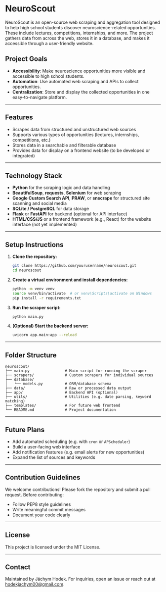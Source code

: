 # NeuroScout

NeuroScout is an open-source web scraping and aggregation tool designed to help high school students discover neuroscience-related opportunities. These include lectures, competitions, internships, and more. The project gathers data from across the web, stores it in a database, and makes it accessible through a user-friendly website.

## Project Goals

- **Accessibility**: Make neuroscience opportunities more visible and accessible to high school students.
- **Automation**: Use automated web scraping and APIs to collect opportunities.
- **Centralization**: Store and display the collected opportunities in one easy-to-navigate platform.

---

## Features

- Scrapes data from structured and unstructured web sources
- Supports various types of opportunities (lectures, internships, competitions, etc.)
- Stores data in a searchable and filterable database
- Provides data for display on a frontend website (to be developed or integrated)

---

## Technology Stack

- **Python** for the scraping logic and data handling
- **BeautifulSoup**, **requests**, **Selenium** for web scraping
- **Google Custom Search API**, **PRAW**, or **snscrape** for structured site scanning and social media
- **SQLite / PostgreSQL** for data storage
- **Flask** or **FastAPI** for backend (optional for API interface)
- **HTML/CSS/JS** or a frontend framework (e.g., React) for the website interface (not yet implemented)

---

## Setup Instructions

1. **Clone the repository:**

   ```bash
   git clone https://github.com/yourusername/neuroscout.git
   cd neuroscout
   ```

2. **Create a virtual environment and install dependencies:**

   ```bash
   python -m venv venv
   source venv/bin/activate  # or venv\Scripts\activate on Windows
   pip install -r requirements.txt
   ```

3. **Run the scraper script:**

   ```bash
   python main.py
   ```

4. **(Optional) Start the backend server:**

   ```bash
   uvicorn app.main:app --reload
   ```

---

## Folder Structure

```
neuroscout/
├── main.py                # Main script for running the scraper
├── scrapers/              # Custom scrapers for individual sources
├── database/
│   └── models.py          # ORM/database schema
├── data/                  # Raw or processed data output
├── app/                   # Backend API (optional)
├── utils/                 # Utilities (e.g. date parsing, keyword matching)
├── templates/             # For future web frontend
└── README.md              # Project documentation
```

---

## Future Plans

- Add automated scheduling (e.g. with `cron` or `APScheduler`)
- Build a user-facing web interface
- Add notification features (e.g. email alerts for new opportunities)
- Expand the list of sources and keywords

---

## Contribution Guidelines

We welcome contributions! Please fork the repository and submit a pull request. Before contributing:

- Follow PEP8 style guidelines
- Write meaningful commit messages
- Document your code clearly

---

## License

This project is licensed under the MIT License.

---

## Contact

Maintained by Jáchym Hodek. For inquiries, open an issue or reach out at [hodekjachym00@gmail.com](mailto\:hodekjachym00@gmail.com).

